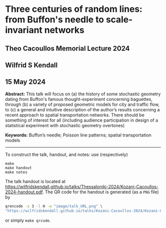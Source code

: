 # Three centuries of random lines: from Buffon's needle to scale-invariant networks
## Theo Cacoullos Memorial Lecture 2024
## Wilfrid S Kendall
## 15 May 2024

**Abstract:**
This talk will focus on (a) the history of some stochastic geometry dating from Buffon's famous thought-experiment concerning baguettes, through (b) a variety of proposed geometric models for city and traffic flow, to (c) a general and intuitive description of the author’s results concerning a recent approach to spatial transportation networks. There should be something of interest for all (including audience participation in design of a statistical experiment with stochastic geometry overtones)

**Keywords:** Buffon’s needle; Poisson line patterns; spatial transportation models

------

To construct the talk, handout, and notes: use (respectively)

```
make
make handout
make notes
```

The talk handout is located at <https://wilfridskendall.github.io/talks/Thessaloniki-2024/Kozani-Cacoullos-2024-handout.pdf>. The QR code for the handout is generated (as a `PNG` file) by

```bash
qrencode -s 3 -l H -o "image/talk_URL.png" \
"https://wilfridskendall.github.io/talks/Kozani-Cacoullos-2024/Kozani-Cacoullos-2024-handout.pdf"

```

or simply `make qrcode`.
